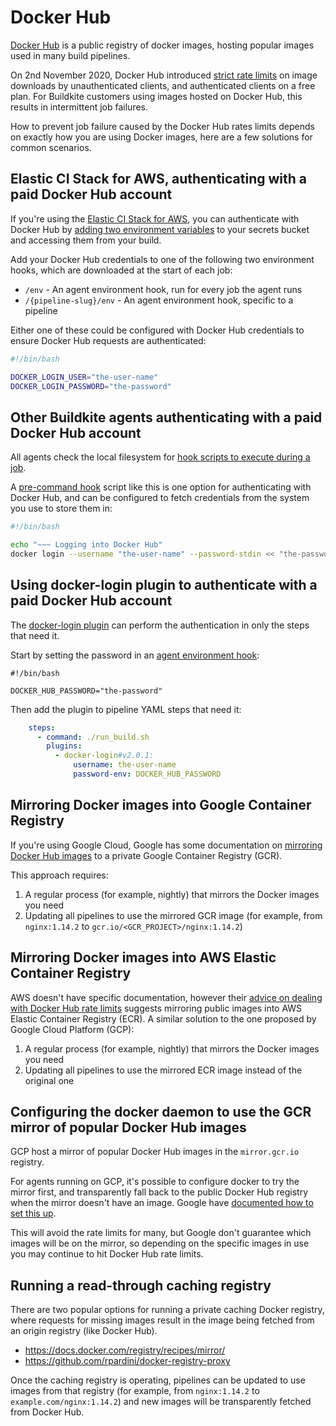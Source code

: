 # Docker Hub

[Docker Hub](https://hub.docker.com/) is a public registry of docker images,
hosting popular images used in many build pipelines.

On 2nd November 2020, Docker Hub introduced [strict rate
limits](https://docs.docker.com/docker-hub/download-rate-limit/) on image
downloads by unauthenticated clients, and authenticated clients on a free plan.
For Buildkite customers using images hosted on Docker Hub, this results in intermittent job failures.

How to prevent job failure caused by the Docker Hub rates limits depends on exactly how you are using Docker images, here are a few solutions for common scenarios.

## Elastic CI Stack for AWS, authenticating with a paid Docker Hub account

If you're using the [Elastic CI Stack for AWS](https://github.com/buildkite/elastic-ci-stack-for-aws), you can authenticate with Docker Hub by [adding two
environment variables](https://github.com/buildkite/elastic-ci-stack-for-aws#docker-registry-support) to your secrets
bucket and accessing them from your build.

Add your Docker Hub credentials to one of the following two environment hooks, which are downloaded at the start of each job:

- `/env` - An agent environment hook, run for every job the agent runs
- `/{pipeline-slug}/env` - An agent environment hook, specific to a pipeline

Either one of these could be configured with Docker Hub credentials to ensure
Docker Hub requests are authenticated:

```bash
#!/bin/bash

DOCKER_LOGIN_USER="the-user-name"
DOCKER_LOGIN_PASSWORD="the-password"
```

## Other Buildkite agents authenticating with a paid Docker Hub account

All agents check the local filesystem for [hook scripts to execute during a job](/docs/agent/v3/hooks).

A [pre-command hook](https://buildkite.com/docs/agent/v3/hooks#job-lifecycle-hooks) script like this is one option for authenticating with Docker Hub, and can be configured to fetch credentials from the system you use to store them in:

```bash
#!/bin/bash

echo "~~~ Logging into Docker Hub"
docker login --username "the-user-name" --password-stdin << "the-password"
```

## Using docker-login plugin to authenticate with a paid Docker Hub account

The [docker-login plugin](https://github.com/buildkite-plugins/docker-login-buildkite-plugin/) can perform the authentication in only the steps that need it.

Start by setting the password in an [agent environment hook](/docs/agent/v3/hooks):

    #!/bin/bash

    DOCKER_HUB_PASSWORD="the-password"

Then add the plugin to pipeline YAML steps that need it:

```yaml
    steps:
      - command: ./run_build.sh
        plugins:
          - docker-login#v2.0.1:
              username: the-user-name
              password-env: DOCKER_HUB_PASSWORD
```

## Mirroring Docker images into Google Container Registry

If you're using Google Cloud, Google has some documentation on [mirroring
Docker Hub images](https://cloud.google.com/container-registry/docs/migrate-external-containers) to a private Google Container Registry (GCR).

This approach requires:

1. A regular process (for example, nightly) that mirrors the Docker images you need
1. Updating all pipelines to use the mirrored GCR image (for example, from `nginx:1.14.2`
   to `gcr.io/<GCR_PROJECT>/nginx:1.14.2`)

## Mirroring Docker images into AWS Elastic Container Registry

AWS doesn't have specific documentation, however their [advice on dealing with
Docker Hub rate limits](https://aws.amazon.com/blogs/containers/advice-for-customers-dealing-with-docker-hub-rate-limits-and-a-coming-soon-announcement/) suggests mirroring public images into AWS Elastic
Container Registry (ECR). A similar solution to the one proposed by Google Cloud Platform (GCP):

1. A regular process (for example, nightly) that mirrors the Docker images you need
1. Updating all pipelines to use the mirrored ECR image instead of the original one

## Configuring the docker daemon to use the GCR mirror of popular Docker Hub images

GCP host a mirror of popular Docker Hub images in the `mirror.gcr.io` registry.

For agents running on GCP, it's possible to configure docker to try the mirror
first, and transparently fall back to the public Docker Hub registry when the
mirror doesn't have an image. Google have [documented how to set this
up](https://cloud.google.com/container-registry/docs/pulling-cached-images).

This will avoid the rate limits for many, but Google don't
guarantee which images will be on the mirror, so depending on the specific
images in use you may continue to hit Docker Hub rate limits.

## Running a read-through caching registry

There are two popular options for running a private caching Docker registry,
where requests for missing images result in the image being fetched from an
origin registry (like Docker Hub).

- https://docs.docker.com/registry/recipes/mirror/
- https://github.com/rpardini/docker-registry-proxy

Once the caching registry is operating, pipelines can be updated to use images
from that registry (for example, from `nginx:1.14.2` to `example.com/nginx:1.14.2`) and
new images will be transparently fetched from Docker Hub.
